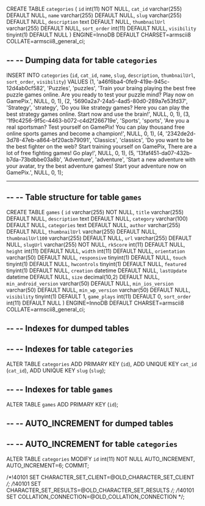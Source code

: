CREATE TABLE `categories` (
  `id` int(11) NOT NULL,
  `cat_id` varchar(255) DEFAULT NULL,
  `name` varchar(255) DEFAULT NULL,
  `slug` varchar(255) DEFAULT NULL,
  `description` text DEFAULT NULL,
  `thumbnailUrl` varchar(255) DEFAULT NULL,
  `sort_order` int(11) DEFAULT NULL,
  `visibility` tinyint(1) DEFAULT NULL
) ENGINE=InnoDB DEFAULT CHARSET=armscii8 COLLATE=armscii8_general_ci;

--
-- Dumping data for table `categories`
--

INSERT INTO `categories` (`id`, `cat_id`, `name`, `slug`, `description`, `thumbnailUrl`, `sort_order`, `visibility`) VALUES
(1, 'a46f6ba4-0fe9-419e-945c-12d4ab0cf582', 'Puzzles', 'puzzles', 'Train your braing playing the best free puzzle games online. Are you ready to test your puzzle mind? Play now on GamePix.', NULL, 0, 1),
(2, '5690a2a7-24a5-4ad5-80d0-289a7e53fd37', 'Strategy', 'strategy', 'Do you like strategy games? Here you can play the best strategy games online. Start now and use the brain!', NULL, 0, 1),
(3, '1f9c4256-9f5c-4463-b072-c4d2f266719e', 'Sports', 'sports', 'Are you a real sportsman? Test yourself on GamePix! You can play thousand free online sports games and become a champion!', NULL, 0, 1),
(4, '2342de2d-3d78-47eb-a864-bf20acb79091', 'Classics', 'classics', 'Do you want to be the best fighter on the web? Start training yourself on GamePix, There are a lot of free fighting games! Go play!', NULL, 0, 1),
(5, '13faf451-da07-432b-b7da-73bdbbe03a8b', 'Adventure', 'adventure', 'Start a new adventure with your avatar, try the best adventure games! Start your adventure now on GamePix.', NULL, 0, 1);

-- --------------------------------------------------------

--
-- Table structure for table `games`
--

CREATE TABLE `games` (
  `id` varchar(255) NOT NULL,
  `title` varchar(255) DEFAULT NULL,
  `description` text DEFAULT NULL,
  `category` varchar(100) DEFAULT NULL,
  `categories` text DEFAULT NULL,
  `author` varchar(255) DEFAULT NULL,
  `thumbnailUrl` varchar(255) DEFAULT NULL,
  `thumbnailUrl100` varchar(255) DEFAULT NULL,
  `url` varchar(255) DEFAULT NULL,
  `slugUrl` varchar(255) NOT NULL,
  `rkScore` int(11) DEFAULT NULL,
  `height` int(11) DEFAULT NULL,
  `width` int(11) DEFAULT NULL,
  `orientation` varchar(50) DEFAULT NULL,
  `responsive` tinyint(1) DEFAULT NULL,
  `touch` tinyint(1) DEFAULT NULL,
  `hwcontrols` tinyint(1) DEFAULT NULL,
  `featured` tinyint(1) DEFAULT NULL,
  `creation` datetime DEFAULT NULL,
  `lastUpdate` datetime DEFAULT NULL,
  `size` decimal(10,2) DEFAULT NULL,
  `min_android_version` varchar(50) DEFAULT NULL,
  `min_ios_version` varchar(50) DEFAULT NULL,
  `min_wp_version` varchar(50) DEFAULT NULL,
  `visibility` tinyint(1) DEFAULT 1,
  `game_plays` int(11) DEFAULT 0,
  `sort_order` int(11) DEFAULT NULL
) ENGINE=InnoDB DEFAULT CHARSET=armscii8 COLLATE=armscii8_general_ci;

--
-- Indexes for dumped tables
--

--
-- Indexes for table `categories`
--
ALTER TABLE `categories`
  ADD PRIMARY KEY (`id`),
  ADD UNIQUE KEY `cat_id` (`cat_id`),
  ADD UNIQUE KEY `slug` (`slug`);

--
-- Indexes for table `games`
--
ALTER TABLE `games`
  ADD PRIMARY KEY (`id`);

--
-- AUTO_INCREMENT for dumped tables
--

--
-- AUTO_INCREMENT for table `categories`
--
ALTER TABLE `categories`
  MODIFY `id` int(11) NOT NULL AUTO_INCREMENT, AUTO_INCREMENT=6;
COMMIT;

/*!40101 SET CHARACTER_SET_CLIENT=@OLD_CHARACTER_SET_CLIENT */;
/*!40101 SET CHARACTER_SET_RESULTS=@OLD_CHARACTER_SET_RESULTS */;
/*!40101 SET COLLATION_CONNECTION=@OLD_COLLATION_CONNECTION */;
